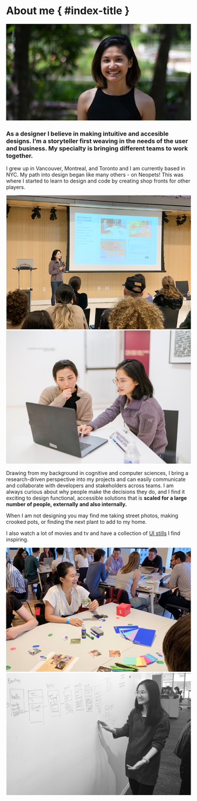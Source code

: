 <style>
#index-title {
    display: none;
}
ul {
  list-style-type: none;
  margin: 0;
  padding: 0;
  padding-bottom: 18px;
}
li {
  margin-bottom: 5px;
}
</style>

# About me { #index-title }

![aboutme](assets/images/profilepic.jpg)

### As a designer I believe in making intuitive and accesible designs. I’m a storyteller first weaving in the needs of the user and business. **My specialty is bringing different teams to work together.**

I grew up in Vancouver, Montreal, and Toronto and I am currently based in NYC. My path into design began like many others - on Neopets! This was where I started to learn to design and code by creating shop fronts for other players.

<div class="grid">
  <img src="assets/images/Image-1.jpg"/>
  <img src="assets/images/Image-2.jpg"/>
</div>


Drawing from my background in cognitive and computer sciences, I bring a research-driven perspective into my projects and can easily communicate and collaborate with developers and stakeholders across teams. I am always curious about why people make the decisions they do, and I find it exciting to design functional, accessible solutions that is **scaled for a large number of people, externally and also internally.**

When I am not designing you may find me taking street photos, making crooked pots, or finding the next plant to add to my home.

I also watch a lot of movies and tv and have a collection of [UI stills](https://www.are.na/anna-nguyen-0rkqu6uzk-q/user-interfaces-in-film-and-tv) I find inspiring.

<div class="grid">
  <img src="assets/images/Image-3.jpg"/>
  <img src="assets/images/Image-4.jpg"/>
</div>